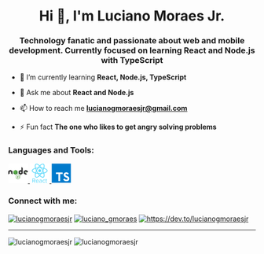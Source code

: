 <h1 align="center">Hi 👋, I'm Luciano Moraes Jr.</h1>
<h3 align="center">Technology fanatic and passionate about web and mobile development. Currently focused on learning React and Node.js with TypeScript</h3>

- 🌱 I’m currently learning **React, Node.js, TypeScript**

- 💬 Ask me about **React and Node.js**

- 📫 How to reach me **lucianogmoraesjr@gmail.com**

- ⚡ Fun fact **The one who likes to get angry solving problems**

<h3 align="left">Languages and Tools:</h3>
<p align="left"> <a href="https://nodejs.org" target="_blank" rel="noreferrer"> <img src="https://raw.githubusercontent.com/devicons/devicon/master/icons/nodejs/nodejs-original-wordmark.svg" alt="nodejs" width="40" height="40"/> </a> <a href="https://reactjs.org/" target="_blank" rel="noreferrer"> <img src="https://raw.githubusercontent.com/devicons/devicon/master/icons/react/react-original-wordmark.svg" alt="react" width="40" height="40"/> </a> <a href="https://www.typescriptlang.org/" target="_blank" rel="noreferrer"> <img src="https://raw.githubusercontent.com/devicons/devicon/master/icons/typescript/typescript-original.svg" alt="typescript" width="40" height="40"/> </a> </p>

<h3 align="left">Connect with me:</h3>
<p align="left">
<a href="https://linkedin.com/in/lucianogmoraesjr" target="blank"><img align="center" src="https://raw.githubusercontent.com/rahuldkjain/github-profile-readme-generator/master/src/images/icons/Social/linked-in-alt.svg" alt="lucianogmoraesjr" height="30" width="40" /></a>
<a href="https://instagram.com/luciano_gmoraes" target="blank"><img align="center" src="https://raw.githubusercontent.com/rahuldkjain/github-profile-readme-generator/master/src/images/icons/Social/instagram.svg" alt="luciano_gmoraes" height="30" width="40" /></a>
<a href="https://dev.to/https://dev.to/lucianogmoraesjr" target="blank"><img align="center" src="https://raw.githubusercontent.com/rahuldkjain/github-profile-readme-generator/master/src/images/icons/Social/devto.svg" alt="https://dev.to/lucianogmoraesjr" height="30" width="40" /></a>
</p>

<hr />

<p>
  <img align="center" src="https://github-readme-streak-stats.herokuapp.com/?user=lucianogmoraesjr&theme=github-dark-blue" alt="lucianogmoraesjr" height="190px" />
  <img align="center" src="https://github-readme-stats.vercel.app/api/top-langs?username=lucianogmoraesjr&show_icons=true&theme=github_dark&locale=en&layout=compact" alt="lucianogmoraesjr" height="190px" />
</p>
